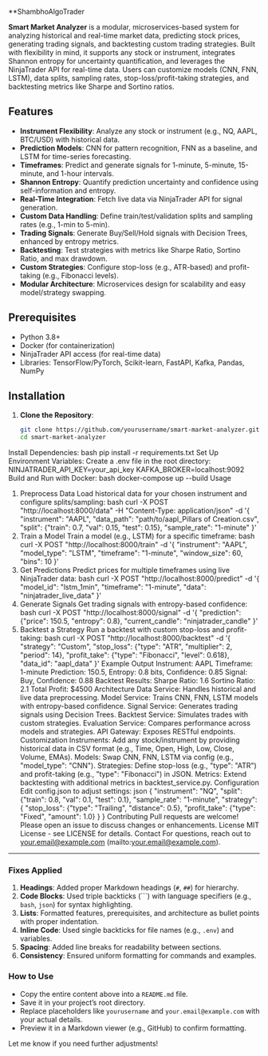 **ShambhoAlgoTrader

**Smart Market Analyzer** is a modular, microservices-based system for analyzing historical and real-time market data, predicting stock prices, generating trading signals, and backtesting custom trading strategies. Built with flexibility in mind, it supports any stock or instrument, integrates Shannon entropy for uncertainty quantification, and leverages the NinjaTrader API for real-time data. Users can customize models (CNN, FNN, LSTM), data splits, sampling rates, stop-loss/profit-taking strategies, and backtesting metrics like Sharpe and Sortino ratios.

## Features
- **Instrument Flexibility**: Analyze any stock or instrument (e.g., NQ, AAPL, BTC/USD) with historical data.
- **Prediction Models**: CNN for pattern recognition, FNN as a baseline, and LSTM for time-series forecasting.
- **Timeframes**: Predict and generate signals for 1-minute, 5-minute, 15-minute, and 1-hour intervals.
- **Shannon Entropy**: Quantify prediction uncertainty and confidence using self-information and entropy.
- **Real-Time Integration**: Fetch live data via NinjaTrader API for signal generation.
- **Custom Data Handling**: Define train/test/validation splits and sampling rates (e.g., 1-min to 5-min).
- **Trading Signals**: Generate Buy/Sell/Hold signals with Decision Trees, enhanced by entropy metrics.
- **Backtesting**: Test strategies with metrics like Sharpe Ratio, Sortino Ratio, and max drawdown.
- **Custom Strategies**: Configure stop-loss (e.g., ATR-based) and profit-taking (e.g., Fibonacci levels).
- **Modular Architecture**: Microservices design for scalability and easy model/strategy swapping.

## Prerequisites
- Python 3.8+
- Docker (for containerization)
- NinjaTrader API access (for real-time data)
- Libraries: TensorFlow/PyTorch, Scikit-learn, FastAPI, Kafka, Pandas, NumPy

## Installation

1. **Clone the Repository**:
   ```bash
   git clone https://github.com/yourusername/smart-market-analyzer.git
   cd smart-market-analyzer
Install Dependencies:
bash
pip install -r requirements.txt
Set Up Environment Variables:
Create a .env file in the root directory:
NINJATRADER_API_KEY=your_api_key
KAFKA_BROKER=localhost:9092
Build and Run with Docker:
bash
docker-compose up --build
Usage
1. Preprocess Data
Load historical data for your chosen instrument and configure splits/sampling:
bash
curl -X POST "http://localhost:8000/data" -H "Content-Type: application/json" -d '{
  "instrument": "AAPL",
  "data_path": "path/to/aapl_Pillars of Creation.csv",
  "split": {"train": 0.7, "val": 0.15, "test": 0.15},
  "sample_rate": "1-minute"
}'
2. Train a Model
Train a model (e.g., LSTM) for a specific timeframe:
bash
curl -X POST "http://localhost:8000/train" -d '{
  "instrument": "AAPL",
  "model_type": "LSTM",
  "timeframe": "1-minute",
  "window_size": 60,
  "bins": 10
}'
3. Get Predictions
Predict prices for multiple timeframes using live NinjaTrader data:
bash
curl -X POST "http://localhost:8000/predict" -d '{
  "model_id": "lstm_1min",
  "timeframe": "1-minute",
  "data": "ninjatrader_live_data"
}'
4. Generate Signals
Get trading signals with entropy-based confidence:
bash
curl -X POST "http://localhost:8000/signal" -d '{
  "prediction": {"price": 150.5, "entropy": 0.8},
  "current_candle": "ninjatrader_candle"
}'
5. Backtest a Strategy
Run a backtest with custom stop-loss and profit-taking:
bash
curl -X POST "http://localhost:8000/backtest" -d '{
  "strategy": "Custom",
  "stop_loss": {"type": "ATR", "multiplier": 2, "period": 14},
  "profit_take": {"type": "Fibonacci", "level": 0.618},
  "data_id": "aapl_data"
}'
Example Output
Instrument: AAPL
Timeframe: 1-minute
  Prediction: 150.5, Entropy: 0.8 bits, Confidence: 0.85
  Signal: Buy, Confidence: 0.88
Backtest Results:
  Sharpe Ratio: 1.6
  Sortino Ratio: 2.1
  Total Profit: $4500
Architecture
Data Service: Handles historical and live data preprocessing.
Model Service: Trains CNN, FNN, LSTM models with entropy-based confidence.
Signal Service: Generates trading signals using Decision Trees.
Backtest Service: Simulates trades with custom strategies.
Evaluation Service: Compares performance across models and strategies.
API Gateway: Exposes RESTful endpoints.
Customization
Instruments: Add any stock/instrument by providing historical data in CSV format (e.g., Time, Open, High, Low, Close, Volume, EMAs).
Models: Swap CNN, FNN, LSTM via config (e.g., "model_type": "CNN").
Strategies: Define stop-loss (e.g., "type": "ATR") and profit-taking (e.g., "type": "Fibonacci") in JSON.
Metrics: Extend backtesting with additional metrics in backtest_service.py.
Configuration
Edit config.json to adjust settings:
json
{
  "instrument": "NQ",
  "split": {"train": 0.8, "val": 0.1, "test": 0.1},
  "sample_rate": "1-minute",
  "strategy": {
    "stop_loss": {"type": "Trailing", "distance": 0.5},
    "profit_take": {"type": "Fixed", "amount": 1.0}
  }
}
Contributing
Pull requests are welcome! Please open an issue to discuss changes or enhancements.
License
MIT License - see LICENSE for details.
Contact
For questions, reach out to your.email@example.com (mailto:your.email@example.com).

---

### Fixes Applied
1. **Headings**: Added proper Markdown headings (`#`, `##`) for hierarchy.
2. **Code Blocks**: Used triple backticks (```) with language specifiers (e.g., `bash`, `json`) for syntax highlighting.
3. **Lists**: Formatted features, prerequisites, and architecture as bullet points with proper indentation.
4. **Inline Code**: Used single backticks for file names (e.g., `.env`) and variables.
5. **Spacing**: Added line breaks for readability between sections.
6. **Consistency**: Ensured uniform formatting for commands and examples.

### How to Use
- Copy the entire content above into a `README.md` file.
- Save it in your project’s root directory.
- Replace placeholders like `yourusername` and `your.email@example.com` with your actual details.
- Preview it in a Markdown viewer (e.g., GitHub) to confirm formatting.

Let me know if you need further adjustments!
